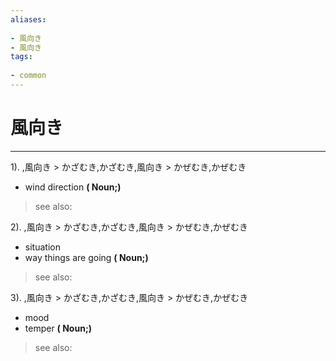 ```yaml
---
aliases:
    
- 風向き
- 風向き
tags:
    
- common
---
```


# 風向き
---
1).
,風向き > かざむき,かざむき,風向き > かぜむき,かぜむき

- wind direction
**( Noun;)**
> see also: 
            
2).
,風向き > かざむき,かざむき,風向き > かぜむき,かぜむき

- situation
- way things are going
**( Noun;)**
> see also: 
            
3).
,風向き > かざむき,かざむき,風向き > かぜむき,かぜむき

- mood
- temper
**( Noun;)**
> see also: 
            